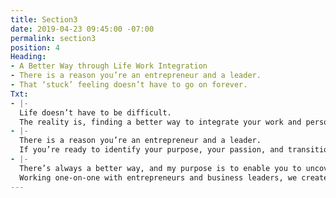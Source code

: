 ```yaml
---
title: Section3
date: 2019-04-23 09:45:00 -07:00
permalink: section3
position: 4
Heading:
- A Better Way through Life Work Integration
- There is a reason you’re an entrepreneur and a leader.
- That ‘stuck’ feeling doesn’t have to go on forever.
Txt:
- |-
  Life doesn’t have to be difficult.
  The reality is, finding a better way to integrate your work and personal life is absolutely achievable.
- |-
  There is a reason you’re an entrepreneur and a leader.
  If you’re ready to identify your purpose, your passion, and transition to a better way of living, then I’m here to get you back on track.
- |-
  There’s always a better way, and my purpose is to enable you to uncover it. Your entrepreneurial side, your athletic drive, and creative outlet are waiting to be tapped into, once you know why you do what you do.
  Working one-on-one with entrepreneurs and business leaders, we create a more integrated way to live – both personally and professionally, without separation.
---
```


